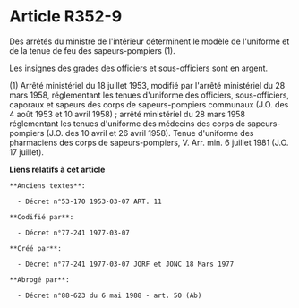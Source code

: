 # Article R352-9

Des arrêtés du ministre de l'intérieur déterminent le modèle de l'uniforme et de la tenue de feu des sapeurs-pompiers (1).

Les insignes des grades des officiers et sous-officiers sont en argent.

(1) Arrêté ministériel du 18 juillet 1953, modifié par l'arrêté ministériel du 28 mars 1958, réglementant les tenues
d'uniforme des officiers, sous-officiers, caporaux et sapeurs des corps de sapeurs-pompiers communaux (J.O. des 4 août 1953
et 10 avril 1958) ; arrêté ministériel du 28 mars 1958 réglementant les tenues d'uniforme des médecins des corps de sapeurs-
pompiers (J.O. des 10 avril et 26 avril 1958). Tenue d'uniforme des pharmaciens des corps de sapeurs-pompiers, V. Arr. min. 6
juillet 1981 (J.O. 17 juillet).

**Liens relatifs à cet article**

	**Anciens textes**:

	  - Décret n°53-170 1953-03-07 ART. 11

	**Codifié par**:

	  - Décret n°77-241 1977-03-07

	**Créé par**:

	  - Décret n°77-241 1977-03-07 JORF et JONC 18 Mars 1977

	**Abrogé par**:

	  - Décret n°88-623 du 6 mai 1988 - art. 50 (Ab)

